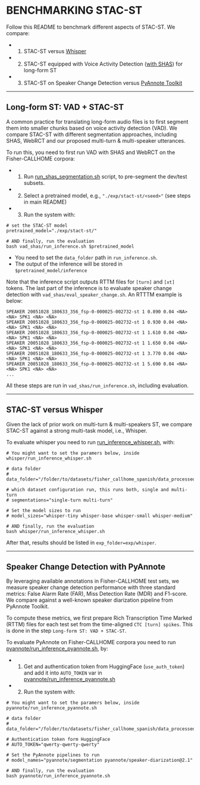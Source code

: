 # BENCHMARKING STAC-ST

Follow this README to benchmark different aspects of STAC-ST. We compare:

- 1. STAC-ST versus [Whisper](https://cdn.openai.com/papers/whisper.pdf)
- 2. STAC-ST equipped with Voice Activity Detection ([with SHAS](https://github.com/mt-upc/SHAS)) for long-form ST
- 3. STAC-ST on Speaker Change Detection versus [PyAnnote Toolkit](https://github.com/pyannote/pyannote-audio)


---
## Long-form ST: VAD + STAC-ST

A common practice for translating long-form audio files is to first segment them into smaller chunks based on voice activity detection (VAD). We compare STAC-ST with different segmentation approaches, including SHAS, WebRCT and our proposed multi-turn & multi-speaker utterances.

To run this, you need to first run VAD with SHAS and WebRCT on the Fisher-CALLHOME corpora:

- 1. Run [run_shas_segmentation.sh](../datasets/fisher_callhome/run_shas_segmentation.sh) script, to pre-segment the dev/test subsets.
- 2. Select a pretrained model, e.g., `"./exp/stact-st/<seed>"` (see steps in main README)
- 3. Run the system with:

```
# set the STAC-ST model
pretrained_model="./exp/stact-st/"

# AND finally, run the evaluation
bash vad_shas/run_inference.sh $pretrained_model
```

- You need to set the `data_folder` path in `run_inference.sh`.
- The output of the inference will be stored in `$pretrained_model/inference`

Note that the inference script outputs RTTM files for `[turn]` and  `[xt]` tokens. The last part of the inference is to evaluate speaker change detection with `vad_shas/eval_speaker_change.sh`. An RTTTM example is below:

```
SPEAKER 20051028_180633_356_fsp-0-000025-002732-st 1 0.890 0.04 <NA> <NA> SPK1 <NA> <NA>
SPEAKER 20051028_180633_356_fsp-0-000025-002732-st 1 0.930 0.04 <NA> <NA> SPK1 <NA> <NA>
SPEAKER 20051028_180633_356_fsp-0-000025-002732-st 1 1.610 0.04 <NA> <NA> SPK1 <NA> <NA>
SPEAKER 20051028_180633_356_fsp-0-000025-002732-st 1 1.650 0.04 <NA> <NA> SPK1 <NA> <NA>
SPEAKER 20051028_180633_356_fsp-0-000025-002732-st 1 3.770 0.04 <NA> <NA> SPK1 <NA> <NA>
SPEAKER 20051028_180633_356_fsp-0-000025-002732-st 1 5.690 0.04 <NA> <NA> SPK1 <NA> <NA>
...
```

All these steps are run in `vad_shas/run_inference.sh`, including evaluation.

---
## STAC-ST versus Whisper 

Given the lack of prior work on multi-turn & multi-speakers ST, we compare STAC-ST against a strong multi-task model, i.e., Whisper.


To evaluate whisper you need to run [run_inference_whisper.sh](whisper/run_inference_whisper.sh), with:


```
# You might want to set the paramers below, inside whisper/run_inference_whisper.sh

# data folder
# data_folder="/folder/to/datasets/fisher_callhome_spanish/data_processed"

# which dataset configuration run, this runs both, single and multi-turn 
# segmentations="single-turn multi-turn"

# Set the model sizes to run
# model_sizes="whisper-tiny whisper-base whisper-small whisper-medium"

# AND finally, run the evaluation
bash whisper/run_inference_whisper.sh
```

After that, results should be listed in `exp_folder=exp/whisper`. 

---
## Speaker Change Detection with PyAnnote


By leveraging available annotations in Fisher-CALLHOME test sets, we measure speaker change detection performance with three standard metrics: False Alarm Rate (FAR), Miss Detection Rate (MDR) and F1-score. We compare against a well-known speaker diarization pipeline from PyAnnote Toolkit. 

To compute these metrics, we first prepare Rich Transcription Time Marked (RTTM) files for each test set from the time-aligned `CTC [turn] spikes`. This is done in the step `Long-form ST: VAD + STAC-ST`. 

To evaluate PyAnnote on Fisher-CALLHOME corpora you need to run [pyannote/run_inference_pyannote.sh](pyannote/run_inference_pyannote.sh), by:


- 1. Get and authentication token from HuggingFace (`use_auth_token`) and add it into `AUTO_TOKEN` var in [pyannote/run_inference_pyannote.sh](pyannote/run_inference_pyannote.sh)
- 2. Run the system with:


```
# You might want to set the paramers below, inside pyannote/run_inference_pyannote.sh

# data folder
# data_folder="/folder/to/datasets/fisher_callhome_spanish/data_processed"

# Authentication token form HuggingFace
# AUTO_TOKEN="qwerty-qwerty-qwerty"

# Set the PyAnnote pipelines to run
# model_names="pyannote/segmentation pyannote/speaker-diarization@2.1"

# AND finally, run the evaluation
bash pyannote/run_inference_pyannote.sh
```

